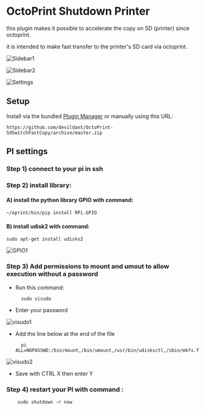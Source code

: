# OctoPrint Shutdown Printer

this plugin makes it possible to accelerate the copy on SD (printer) since octoprint.

it is intended to make fast transfer to the printer's SD card via octoprint.

![Sidebar1](https://i.imgur.com/D3Q95Pn.png)

![Sidebar2](https://i.imgur.com/cIjxTZZ.png)

![Settings](https://i.imgur.com/uYKTYcE.png)

## Setup

Install via the bundled [Plugin Manager](https://github.com/foosel/OctoPrint/wiki/Plugin:-Plugin-Manager)
or manually using this URL:

    https://github.com/devildant/OctoPrint-SdSwitchFastCopy/archive/master.zip
	
## PI settings
### Step 1) connect to your pi in ssh

### Step 2) install library:
#### A) install the python library GPIO with command:
    ~/oprint/bin/pip install RPi.GPIO
#### B) install udisk2 with command:
    sudo apt-get install udisks2

![GPIO1](https://i.imgur.com/MGiiM3I.png)


### Step 3) Add permissions to mount and umout to allow execution without a password

- Run this command:

        sudo visudo

- Enter your password

![visudo1](https://i.imgur.com/IXvEk7z.png)

- Add the line below at the end of the file 

        pi   ALL=NOPASSWD:/bin/mount,/bin/umount,/usr/bin/udisksctl,/sbin/mkfs.fat
	
![visudo2](https://i.imgur.com/DnncX6V.png)

- Save with CTRL X then enter Y

### Step 4) restart your PI with command :
 
        sudo shutdown -r now

